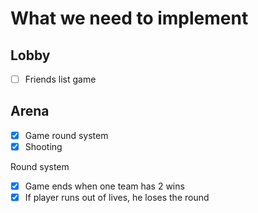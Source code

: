 # What we need to implement

## Lobby
- [ ] Friends list game

## Arena
- [X] Game round system
- [X] Shooting

Round system
- [X] Game ends when one team has 2 wins
- [X] If player runs out of lives, he loses the round